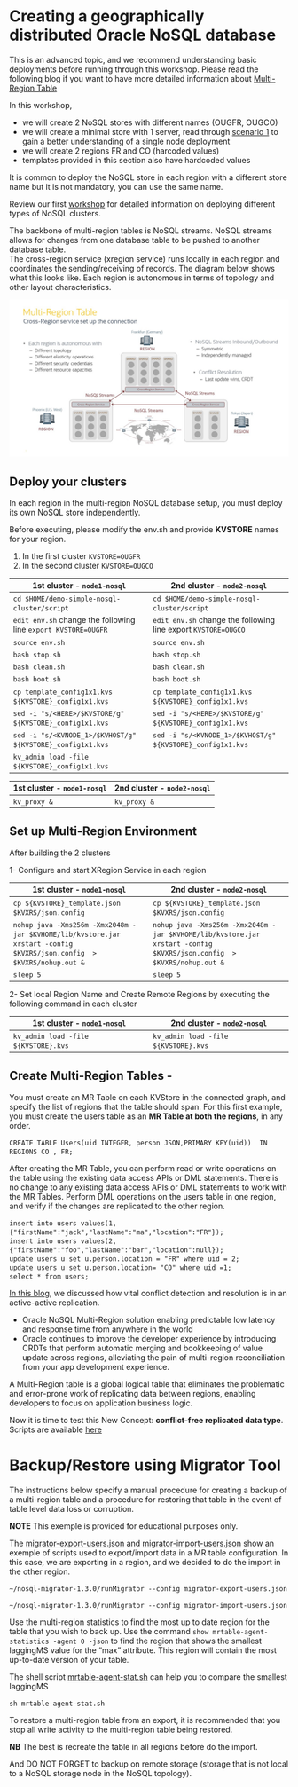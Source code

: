 # Creating a geographically distributed Oracle NoSQL database 

This is an advanced topic, and we recommend understanding basic deployments before running through this workshop.  Please read the following blog if you 
want to have more detailed information about [Multi-Region Table](https://blogs.oracle.com/nosql/oracle-nosql-database-multi-region-table-part1-v2)

In this workshop, 
* we will create 2 NoSQL stores with different names (OUGFR, OUGCO) 
* we will create a minimal store with 1 server, read through [scenario 1](./scenario-1.md) to gain a better understanding of a single node deployment
* we will create 2 regions FR and CO (harcoded values)
* templates provided in this section also have hardcoded values

It is common to deploy the NoSQL store in each region with a different store name but it is not mandatory, you can use the same name.

Review our first [workshop](./README.md) for detailed information on deploying different types of NoSQL clusters.

The backbone of multi-region tables is NoSQL streams.  NoSQL streams allows for changes from one database table to be pushed to another database table.  
The cross-region service (xregion service) runs locally in each region and coordinates the sending/receiving of records.  The diagram below shows what 
this looks like.  Each region is autonomous in terms of topology and other layout characteristics.        

 ![Oracle NoSQL](./MRTABLE.jpg)

## Deploy your clusters

In each region in the multi-region NoSQL database setup, you must deploy its own NoSQL store independently.

Before executing, please modify the env.sh and provide **KVSTORE** names for your region. 
1. In the first cluster `KVSTORE=OUGFR`
2. In the second cluster `KVSTORE=OUGCO`

1st cluster - `node1-nosql` | 2nd cluster - `node2-nosql`
---|---|
`cd $HOME/demo-simple-nosql-cluster/script`|`cd $HOME/demo-simple-nosql-cluster/script`|
`edit env.sh` change the following line `export KVSTORE=OUGFR` | `edit env.sh` change the following line export `KVSTORE=OUGCO` |
`source env.sh`|`source env.sh`|
`bash stop.sh`|`bash stop.sh`|
`bash clean.sh`|`bash clean.sh`|
`bash boot.sh`|`bash boot.sh`|
`cp template_config1x1.kvs ${KVSTORE}_config1x1.kvs` |`cp template_config1x1.kvs ${KVSTORE}_config1x1.kvs` |
`sed -i "s/<HERE>/$KVSTORE/g" ${KVSTORE}_config1x1.kvs` | `sed -i "s/<HERE>/$KVSTORE/g" ${KVSTORE}_config1x1.kvs` |
`sed -i "s/<KVNODE_1>/$KVHOST/g" ${KVSTORE}_config1x1.kvs` | `sed -i "s/<KVNODE_1>/$KVHOST/g" ${KVSTORE}_config1x1.kvs` |
`kv_admin load -file ${KVSTORE}_config1x1.kvs`|

1st cluster - `node1-nosql` | 2nd cluster - `node2-nosql`
---|---|
`kv_proxy &`|`kv_proxy &`|




## Set up Multi-Region Environment

After building the 2 clusters

1- Configure and start XRegion Service in each region

1st cluster - `node1-nosql` | 2nd cluster - `node2-nosql`
---|---|
`cp ${KVSTORE}_template.json $KVXRS/json.config`|`cp ${KVSTORE}_template.json $KVXRS/json.config`
`nohup java -Xms256m -Xmx2048m -jar $KVHOME/lib/kvstore.jar xrstart -config $KVXRS/json.config  > $KVXRS/nohup.out &` | `nohup java -Xms256m -Xmx2048m -jar $KVHOME/lib/kvstore.jar xrstart -config $KVXRS/json.config  > $KVXRS/nohup.out &` |
`sleep 5`|`sleep 5`

2- Set local Region Name and Create Remote Regions by executing the following command in each cluster

1st cluster - `node1-nosql` | 2nd cluster - `node2-nosql`
---|---|
`kv_admin load -file ${KVSTORE}.kvs`| `kv_admin load -file ${KVSTORE}.kvs`|



## Create Multi-Region Tables - 

You must create an MR Table on each KVStore in the connected graph, and specify the list of regions that the table should span. For this first example, you must create the users table as an **MR Table at both the regions**, in any order. 

````
CREATE TABLE Users(uid INTEGER, person JSON,PRIMARY KEY(uid))  IN REGIONS CO , FR;
````

After creating the MR Table, you can perform read or write operations on the table using the existing data access APIs or DML statements. There is no change to any existing
data access APIs or DML statements to work with the MR Tables. Perform DML operations on the users table in one region, and verify if the changes are replicated to the
other region. 

````
insert into users values(1,{"firstName":"jack","lastName":"ma","location":"FR"});
insert into users values(2, {"firstName":"foo","lastName":"bar","location":null});
update users u set u.person.location = "FR" where uid = 2;
update users u set u.person.location= "CO" where uid =1;
select * from users;
````

[In this blog](https://blogs.oracle.com/nosql/nosql-crdt), we discussed how vital conflict detection and resolution is in an active-active replication.
-    Oracle NoSQL Multi-Region solution enabling predictable low latency and response time from anywhere in the world
-    Oracle continues to improve the developer experience by introducing CRDTs that perform automatic merging and bookkeeping of value update across regions, alleviating the pain of multi-region reconciliation from your app development experience.

A Multi-Region table is a global logical table that eliminates the problematic and error-prone work of replicating data between regions, enabling developers to focus on application business logic.

Now it is time to test this New Concept: **conflict-free replicated data type**. Scripts are available [here](https://github.com/dario-vega/crdt-blog-nosql)


# Backup/Restore using Migrator Tool
The instructions below specify a manual procedure for creating a backup of a multi-region table and a procedure for restoring that table in the event of table level data loss or corruption. 

**NOTE** This exemple is provided for educational purposes only.

The [migrator-export-users.json](./script/migrator-export-users.json) and [migrator-import-users.json](./script/migrator-import-users.json) show an exemple of scripts used to export/import data in a MR table configuration. In this case, we are exporting in a region, and we decided to do the import in the other region.

````
~/nosql-migrator-1.3.0/runMigrator --config migrator-export-users.json
````
````
~/nosql-migrator-1.3.0/runMigrator --config migrator-import-users.json
````
Use the multi-region statistics to find the most up to date region for the table that you wish to back up. Use the command `show mrtable-agent-statistics -agent 0 -json` to find the region that shows the smallest laggingMS value for the “max” attribute.  This region will contain the most up-to-date version of your table.

The shell script [mrtable-agent-stat.sh](./script/mrtable-agent-stat.sh) can  help you to compare the smallest laggingMS
````
sh mrtable-agent-stat.sh
````
To restore a multi-region table from an export, it is recommended that you stop all write activity to the multi-region table being restored.

**NB** The best is recreate the table in all regions before do the import.

And DO NOT FORGET to backup on remote storage (storage that is not local to a NoSQL storage node in the NoSQL topology).

